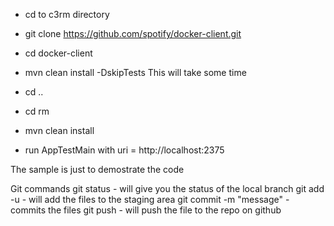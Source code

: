 - cd to c3rm directory
- git clone https://github.com/spotify/docker-client.git 
- cd docker-client
- mvn clean install -DskipTests 
This will take some time

- cd ..
- cd rm
- mvn clean install
- run AppTestMain with uri =  http://localhost:2375

The sample is just to demostrate the code

Git commands
git status - will give you the status of the local branch
git add -u - will add the files to the staging area
git commit -m "message" - commits the files
git push - will push the file to the repo on github

